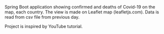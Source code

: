Spring Boot application showing confirmed and deaths of Covid-19 
on the map, each country. The view is made on 
Leaflet map (leafletjs.com). Data is read from csv file from previous day.

Project is inspired by YouTube tutorial.
